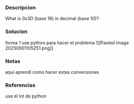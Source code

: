 ### Descripcion 
What is 0x3D (base 16) in decimal (base 10)?

### Solucion
forma 1
use python para hacer el problema
![[Pasted image 20250901105251.png]]

### Notas
aqui aprendi como hacer estas conversiones

### Referencias
use el int de python
